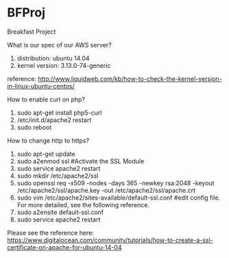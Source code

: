 # BFProj
Breakfast Project  



What is our spec of our AWS server?  
1. distribution: ubuntu 14.04  
2. kernel version: 3.13.0-74-generic   

reference: http://www.liquidweb.com/kb/how-to-check-the-kernel-version-in-linux-ubuntu-centos/  

How to enable curl on php?  
1. sudo apt-get install php5-curl  
2. /etc/init.d/apache2 restart  
3. sudo reboot  

How to change http to https?  
1. sudo apt-get update  
2. sudo a2enmod ssl #Activate the SSL Module  
3. sudo service apache2 restart  
4. sudo mkdir /etc/apache2/ssl  
5. sudo openssl req -x509 -nodes -days 365 -newkey rsa:2048 -keyout /etc/apache2/ssl/apache.key -out /etc/apache2/ssl/apache.crt  
6. sudo vim /etc/apache2/sites-available/default-ssl.conf #edit config file. For more detailed, see the following reference.  
7. sudo a2ensite default-ssl.conf  
8. sudo service apache2 restart  

Please see the reference here: https://www.digitalocean.com/community/tutorials/how-to-create-a-ssl-certificate-on-apache-for-ubuntu-14-04  




 
